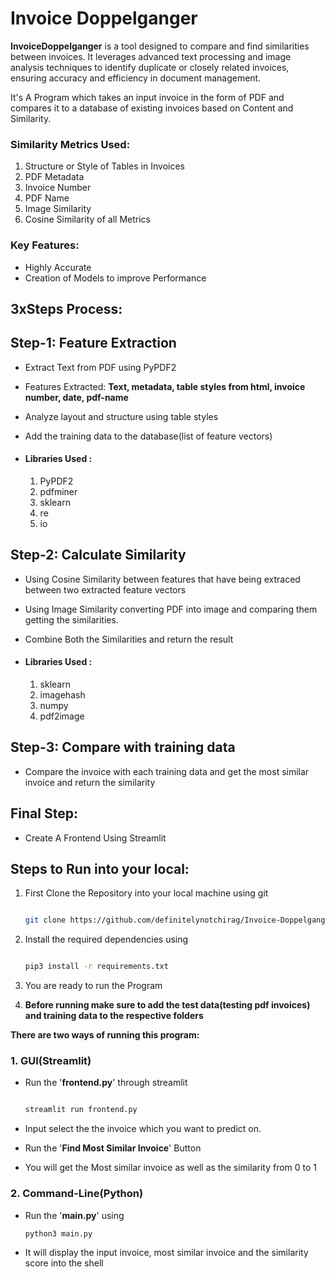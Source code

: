 # Invoice Doppelganger

**InvoiceDoppelganger** is a tool designed to compare and find similarities between invoices. It leverages advanced text processing and image analysis techniques to identify duplicate or closely related invoices, ensuring accuracy and efficiency in document management.

It's A Program which takes an input invoice in the form of PDF and compares it to a database of existing invoices based on Content and Similarity.

### Similarity Metrics Used: 
1. Structure or Style of Tables in Invoices
2. PDF Metadata
3. Invoice Number
4. PDF Name
5. Image Similarity
6. Cosine Similarity of all Metrics

### Key Features:
- Highly Accurate
- Creation of Models to improve Performance

## 3xSteps Process:

## Step-1: Feature Extraction
- Extract Text from PDF using PyPDF2
- Features Extracted:
    **Text, metadata, table styles from html, invoice number, date, pdf-name**
- Analyze layout and structure using table styles
- Add the training data to the database(list of feature vectors)

- #### Libraries Used :
    1. PyPDF2
    2. pdfminer
    3. sklearn
    4. re
    5. io


## Step-2: Calculate Similarity
- Using Cosine Similarity between features that have being extraced between two extracted feature vectors

- Using Image Similarity converting PDF into image and comparing them getting the similarities.

- Combine Both the Similarities and return the result
- #### Libraries Used :
    1. sklearn
    2. imagehash
    3. numpy
    4. pdf2image

## Step-3: Compare with training data
-  Compare the invoice with each training data and get the most similar invoice and return the similarity

## Final Step:
-  Create A Frontend Using Streamlit

## Steps to Run into your local:

1. First Clone the Repository into your local machine using git

    ```bash
    
    git clone https://github.com/definitelynotchirag/Invoice-Doppelganger
    ```

2. Install the required dependencies using

    ```bash
    
    pip3 install -r requirements.txt
    ```
3. You are ready to run the Program

4. **Before running make sure to add the test data(testing pdf invoices) and training data to the respective folders**


**There are two ways of running this program:**


### 1. GUI(Streamlit)
- Run the '**frontend.py**' through streamlit

    ```bash
    
    streamlit run frontend.py
    ```
- Input select the the invoice which you want to predict on.
- Run the '**Find Most Similar Invoice**' Button
- You will get the Most similar invoice as well as the similarity from 0 to 1

### 2. Command-Line(Python)
- Run the '**main.py**' using
  
    ```bash
    python3 main.py
    ```
- It will display the input invoice, most similar invoice and the similarity score into the shell
